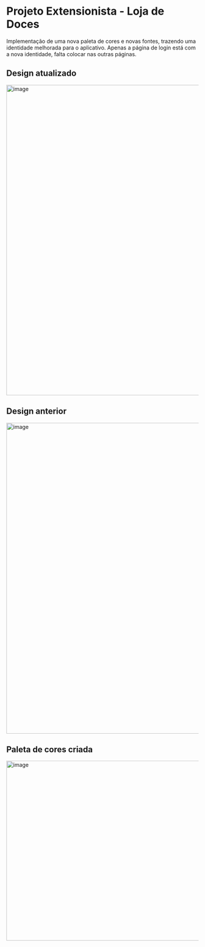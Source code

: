 # Projeto Extensionista - Loja de Doces

Implementação de uma nova paleta de cores e novas fontes, trazendo uma identidade melhorada para o aplicativo.
Apenas a página de login está com a nova identidade, falta colocar nas outras páginas.

## Design atualizado
<img width="506" height="813" alt="image" src="https://github.com/user-attachments/assets/83178125-f675-4b31-b88f-21dc69ff3b11" />

## Design anterior
<img width="506" height="814" alt="image" src="https://github.com/user-attachments/assets/d58e1d7c-3de0-4efe-a916-70aa45dd4bd6" />

## Paleta de cores criada
<img width="1809" height="471" alt="image" src="https://github.com/user-attachments/assets/47e6e0a5-f2cc-4464-9674-151d6b6ff825" />
